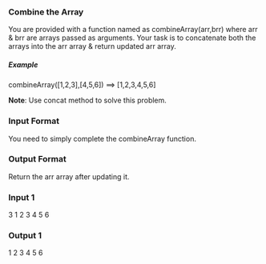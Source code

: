 ### Combine the Array

You are provided with a function named as combineArray(arr,brr) where arr & brr are arrays passed as arguments.
Your task is to concatenate both the arrays into the arr array & return updated arr array.

##### Example
combineArray([1,2,3],[4,5,6]) ==> [1,2,3,4,5,6] 

**Note**: Use concat method to solve this problem.


### Input Format
You need to simply complete the combineArray function.

### Output Format
Return the arr array after updating it.

### Input 1
3
1 2 3
4 5 6

### Output 1
1 2 3 4 5 6